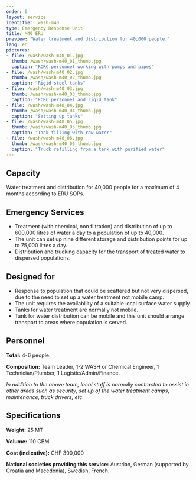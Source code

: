 ```yaml
---
order: 6
layout: service
identifier: wash-m40
type: Emergency Response Unit
title: M40 ERU
preview: "Water treatment and distribution for 40,000 people."
lang: en
pictures:
- file: /wash/wash-m40_01.jpg
  thumb: /wash/wash-m40_01_thumb.jpg
  caption: "RCRC personnel working with pumps and pipes"
- file: /wash/wash-m40_02.jpg
  thumb: /wash/wash-m40_02_thumb.jpg
  caption: "Rigid steel tanks"
- file: /wash/wash-m40_03.jpg
  thumb: /wash/wash-m40_03_thumb.jpg
  caption: "RCRC personnel and rigid tank"
- file: /wash/wash-m40_04.jpg
  thumb: /wash/wash-m40_04_thumb.jpg
  caption: "Setting up tanks"
- file: /wash/wash-m40_05.jpg
  thumb: /wash/wash-m40_05_thumb.jpg
  caption: "Tank filling with raw water"
- file: /wash/wash-m40_06.jpg
  thumb: /wash/wash-m40_06_thumb.jpg
  caption: "Truck refilling from a tank with purified water"
---
```


## Capacity

Water treatment and distribution for 40,000 people for a maximum of 4 months according to ERU SOPs.

## Emergency Services

- Treatment (with chemical, non filtration) and distribution of up to 600,000 litres of water a day to a population of up to 40,000.
- The unit can set up nine different storage and distribution points for up to 75,000 litres a day.
- Distribution and trucking capacity for the transport of treated water to dispersed populations.

## Designed for

- Response to population that could be scattered but not very dispersed, due to the need to set up a water treatment not mobile camp.
- The unit requires the availability of a suitable local surface water supply.
- Tanks for water treatment are normally not mobile.
- Tank for water distribution can be mobile and this unit should arrange transport to areas where population is served.

## Personnel

**Total:** 4-6 people.

**Composition:** Team Leader, 1-2 WASH or Chemical Engineer, 1 Technician/Plumber, 1 Logistic/Admin/Finance.

_In addition to the above team, local staff is normally contracted to assist in other areas such as security, set up of the water treatment camps, maintenance, truck drivers, etc._

## Specifications

**Weight:** 25 MT

**Volume:** 110 CBM

**Cost (indicative):** CHF 300,000

**National societies providing this service:** Austrian, German (supported by Croatia and Macedonia), Swedish, French.
